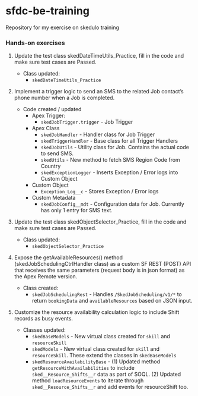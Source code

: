# sfdc-be-training
Repository for my exercise on skedulo training

### Hands-on exercises

1.  Update the test class skedDateTimeUtils_Practice, fill in the code and make sure test cases are Passed.
	- Class updated:
		- `skedDateTimeUtils_Practice`

1.  Implement a trigger logic to send an SMS to the related Job contact’s phone number when a Job is completed.
	- Code created / updated
		- Apex Trigger:
			- `skedJobTrigger.trigger` - Job Trigger
		- Apex Class
			- `skedJobHandler` - Handler class for Job Trigger
			- `skedTriggerHandler` - Base class for all Trigger Handlers
			- `skedJobUtils` - Utility class for Job. Contains the actual code to send SMS.
			- `skedUtils` - New method to fetch SMS Region Code from Country
			- `skedExceptionLogger` - Inserts Exception / Error logs into Custom Object
		- Custom Object
			- `Exception_Log__c` - Stores Exception / Error logs
		- Custom Metadata
			- `skedJobConfig__mdt` - Configuration data for Job. Currently has only 1 entry for SMS text.

1.  Update the test class skedObjectSelector_Practice, fill in the code and make sure test cases are Passed.
	- Class updated:
		- `skedObjectSelector_Practice`

1.  Expose the getAvailableResources() method (skedJobSchedulingCtrlHandler class) as a custom SF REST (POST) API that receives the same parameters (request body is in json format) as the Apex Remote version.
	- Class created:
		- `skedJobSchedulingRest` - Handles `/SkedJobScheduling/v1/*` to return `bookingData` and `availableResources` based on JSON input.

1.  Customize the resource availability calculation logic to include Shift records as busy events.
	- Classes updated:
		- `skedBaseModels` - New virtual class created for `skill` and `resourceSkill`
		- `skedModels` - New virtual class created for `skill` and `resourceSkill`. These extend the classes in `skedBaseModels`
		- `skedResourceAvailabilityBase` - (1) Updated method `getResourceWithAvailabilities` to include `sked__Resource_Shifts__r` data as part of SOQL. (2) Updated method `loadResourceEvents` to iterate through `sked__Resource_Shifts__r` and add events for resourceShift too.


